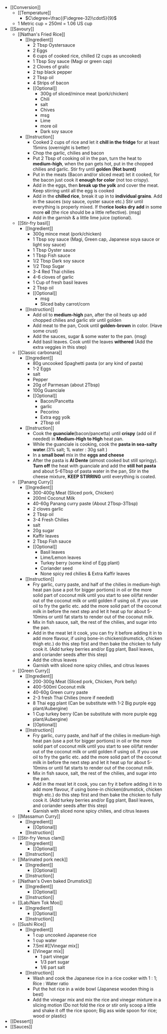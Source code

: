 - [[Conversion]]
	- [[Temperature]]
		- $C\degree=\frac{(F\degree-32)\cdot5}{9}$
	- 1 Metric cup = 250ml = 1.06 US cup
- [[Savoury]]
	- [[Nathan's Fried Rice]]
		- [[Ingredient]]
			- 2 Tbsp Oystersauce
			- 2 Eggs
			- 6 cups of cooked rice, chilled (2 cups as uncooked)
			- 1 Tbsp Soy sauce (Magi or green cap)
			- 2 Cloves of gralic
			- 2 tsp black pepper
			- 2 Tbsp oil
			- 4 Strips of bacon
			- [[Optional]]
				- 300g of sliced/mince meat (pork/chicken)
				- Chili
				- salt
				- Chives
				- msg
				- Lime
				- more oil
				- Dark soy sauce
		- [[Instruction]]
			- Cooked 2 cups of rice and let it **chill in the fridge** for at least 15mins (overnight is better)
			- Chop the garlic, chilies and bacon
			- Put 2 Tbsp of cooking oil in the pan, turn the heat to **medium-high**, when the pan gets hot, put in the chopped chilies and garlic. Stir fry until **golden** **(Not burnt)**
			- Put in the meats (Bacon and/or sliced meat) let it cooked, for the bacon just cook it **enough for color** (not too crispy).
			- Add in the eggs, then **break up the yolk** and cover the meat. Keep stirring until all the egg is cooked
			- Add in the **chilled rice**, break it up in to **individual grains**. Add in the sauces (soy sauce, oyster sauce etc.) Stir until everything is properly mixed. If the**rice looks dry add**  in some more **oil** (the rice should be a little reflective). (msg)
			- Add in the garnish & a little lime juice (optional).
	- [[Stir-fry basil]]
		- [[Ingredient]]
			- 300g mince meat (pork/chicken)
			- 1 Tbsp soy sauce (Magi, Green cap, Japanese soya sauce or light soy sauce)
			- 1 Tbsp Oyster sauce
			- 1 Tbsp Fish sauce
			- 1/2 Tbsp Dark soy sauce
			- 1/2 Tbsp Sugar
			- 3-4 Red Thai chilies
			- 4-6 cloves of garlic
			- 1 Cup of fresh basil leaves
			- 2 Tbsp oil
			- [[Optional]]
				- msg
				- Sliced baby carrot/corn
		- [[Instruction]]
			- Add oil to **medium-high** pan, after the oil heats up add chopped chilies and garlic stir until golden
			- Add meat to the pan, Cook until **golden-brown** in color. (Have some crust)
			- Add the sauces, sugar &  some water to the pan. (msg)
			- Add basil leaves. Cook until the leaves **withered** (Add the extra veggies in this step)
	- [[Classic carbonara]]
		- [[Ingredient]]
			- 80g uncooked Spaghetti pasta (or any kind of pasta)
			- 1-2 Eggs
			- salt
			- Pepper
			- 20g of Parmesan (about 2Tbsp)
			- 100g Guanciale
			- [[Optional]]
				- Bacon/Pancetta
				- garlic
				- Pecorino
				- Extra egg yolk
				- 2Tbsp oil
		- [[Instruction]]
			- Cook the **guanciale**(bacon/pancetta) until **crispy** (add oil if needed) in **Medium-High to High** heat pan.
			- While the guanciale is cooking, cook the **pasta in sea-salty water**.(3% salt; 1L water : 30g salt )
			- In a **small bowl** mix in the **eggs and cheese**
			- After the pasta is **Al Dente** (almost cooked but still springy). **Turn off** the heat with guanciale and add the **still hot pasta** and about 5-6Tbsp of pasta water in the pan, Stir in the cheese mixture, **KEEP STIRRING** until everything is coated.
	- [[Panang Curry]]
		- [[Ingredient]]
			- 300-400g Meat (Sliced pork, Chicken)
			- 200ml Coconut Milk
			- 40-60g Panang curry paste (About 2Tbsp-3Tbsp)
			- 2 cloves garlic
			- 2 Tbsp oil
			- 3-4 Fresh Chilies
			- salt
			- 20g sugar
			- Kaffir leaves
			- 2 Tbsp Fish sauce
			- [[Optional]]
				- Basil leaves
				- Lime/Lemon leaves
				- Turkey berry (some kind of Egg plant)
				- Coriander seed
				- None spicy red chilies & Extra Kaffir leaves
		- [[Instruction]]
			- Fry garlic, curry paste, and half of the chilies in medium-high heat pan (use a pot for bigger portions) in oil or the more solid part of coconut milk until you start to see oil/fat render out of the coconut milk or until golden if using oil. If you use oil to fry the garlic etc. add the more solid part of the coconut milk in before the next step and let it heat up for about 5-10mins or until fat starts to render out of the coconut milk.
			- Mix in fish sauce, salt, the rest of the chilies, and sugar into the pan.
			- Add in the meat let it cook, you can fry it before adding it in to add more flavour, if using bone-in chicken(drumstick, chicken thigh etc.) do this step first and then bake the chicken to fully cook it. (Add turkey berries and/or Egg plant, Basil leaves, and coriander seeds after this step)
			- Add the citrus leaves
			- Garnish with sliced none spicy chilies, and citrus leaves
	- [[Green Curry]]
		- [[Ingredient]]
			- 200-300g Meat (Sliced pork, Chicken, Pork belly)
			- 400-500ml Coconut milk
			- 40-60g Green curry paste
			- 2-3 fresh Thai Chilies (more if needed)
			- 8 Thai egg plant (Can be substitute with 1-2 Big purple egg plant/Aubergine)
			- 1 Cup turkey berry (Can be substitute with more purple egg plant/Aubergine)
			- [[Optional]]
		- [[Instruction]]
			- Fry garlic, curry paste, and half of the chilies in medium-high heat pan (use a pot for bigger portions) in oil or the more solid part of coconut milk until you start to see oil/fat render out of the coconut milk or until golden if using oil. If you use oil to fry the garlic etc. add the more solid part of the coconut milk in before the next step and let it heat up for about 5-10mins or until fat starts to render out of the coconut milk.
			- Mix in fish sauce, salt, the rest of the chilies, and sugar into the pan.
			- Add in the meat let it cook, you can fry it before adding it in to add more flavour, if using bone-in chicken(drumstick, chicken thigh etc.) do this step first and then bake the chicken to fully cook it. (Add turkey berries and/or Egg plant, Basil leaves, and coriander seeds after this step)
			- Garnish with sliced none spicy chilies, and citrus leaves
	- [[Massamun Curry]]
		- [[Ingredient]]
			- [[Optional]]
		- [[Instruction]]
	- [[Stir-fry Venus clam]]
		- [[Ingredient]]
			- [[Optional]]
		- [[Instruction]]
	- [[Marinated pork neck]]
		- [[Ingredient]]
			- [[Optional]]
		- [[Instruction]]
	- [[Nathan's Oven baked Drumstick]]
		- [[Ingredient]]
			- [[Optional]]
		- [[Instruction]]
	- [[Lab/Nam Tok Moo]]
		- [[Ingredient]]
			- [[Optional]]
		- [[Instruction]]
	- [[Sushi Rice]]
		- [[Ingredient]]
			- 1 cup uncooked Japanese rice
			- 1 cup water
			- 7.5ml #[[Vinegar mix]]
			- [[Vinegar mix]]
				- 1 part vinegar
				- 1/3 part sugar
				- 1/6 part salt
		- [[Instruction]]
			- Wash and cook the Japanese rice in a rice cooker with 1 : 1; Rice : Water ratio
			- Put the hot rice in a wide bowl (Japanese wooden thing is best)
			- Add the vinegar mix and mix the rice and vinegar mixture in a slicing motion (Do not fold the rice or stir only scoop a little and shake it off the rice spoon; Big ass wide spoon for rice; wood or plastic)
- [[Dessert]]
- [[Sauces]]